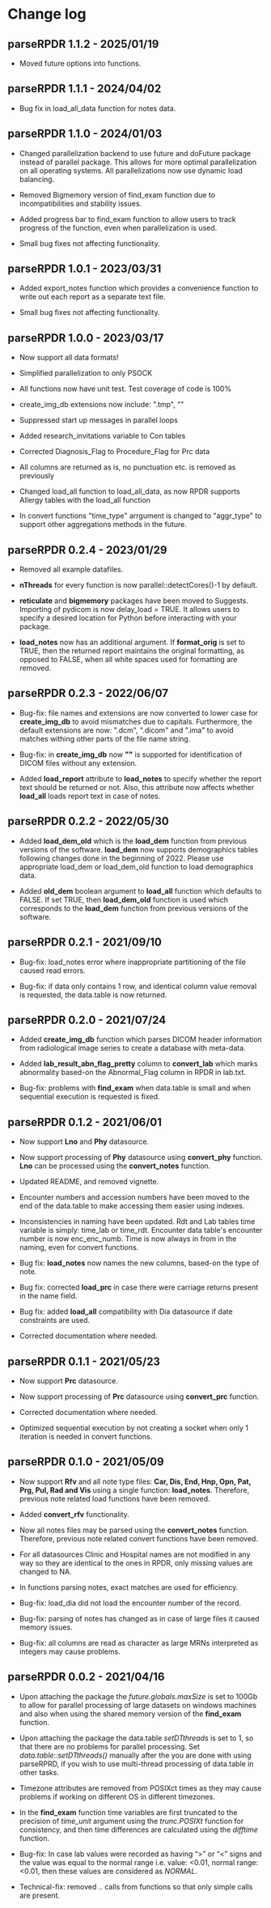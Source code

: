 # Change log

## parseRPDR 1.1.2 - 2025/01/19
-   Moved future options into functions.

## parseRPDR 1.1.1 - 2024/04/02
-   Bug fix in load_all_data function for notes data.

## parseRPDR 1.1.0 - 2024/01/03
-   Changed parallelization backend to use future and doFuture
    package instead of parallel package. This allows for
    more optimal parallelization on all operating systems.
    All parallelizations now use dynamic load balancing.
    
-   Removed Bigmemory version of find_exam function due to
    incompatibilities and stability issues.
    
-   Added progress bar to find_exam function to allow
    users to track progress of the function, even when
    parallelization is used.
    
-   Small bug fixes not affecting functionality.
    
## parseRPDR 1.0.1 - 2023/03/31
-   Added export_notes function which provides a 
    convenience function to write out each report
    as a separate text file.
    
-   Small bug fixes not affecting functionality.

## parseRPDR 1.0.0 - 2023/03/17
-   Now support all data formats!

-   Simplified parallelization to only PSOCK

-   All functions now have unit test. Test coverage
    of code is 100%
    
-   create_img_db extensions now include: ".tmp", ""

-   Suppressed start up messages in parallel loops

-   Added research_invitations variable to Con tables

-   Corrected Diagnosis_Flag to Procedure_Flag for Prc data

-   All columns are returned as is, no punctuation etc.
    is removed as previously
    
-   Changed load_all function to load_all_data, as now
    RPDR supports Allergy tables with the load_all
    function

-   In convert functions "time_type" arrgument is changed
    to "aggr_type" to support other aggregations methods
    in the future.

## parseRPDR 0.2.4 - 2023/01/29

-   Removed all example datafiles.

-   **nThreads** for every function is now
    parallel::detectCores()-1 by default.
    
-   **reticulate** and **bigmemory** packages have been
    moved to Suggests. Importing of pydicom is
    now delay_load = TRUE. It allows users to
    specify a desired location for Python before
    interacting with your package.

-   **load_notes** now has an additional argument.
    If **format_orig** is set to TRUE, then the returned
    report maintains the original formatting, as
    opposed to FALSE, when all white spaces used for
    formatting are removed.
    


## parseRPDR 0.2.3 - 2022/06/07

-   Bug-fix: file names and extensions are now
    converted to lower case for **create_img_db**
    to avoid mismatches due to capitals. Furthermore,
    the default extensions are now: ".dcm", ".dicom"
    and ".ima" to avoid matches withing other parts
    of the file name string.
    
-   Bug-fix: in **create_img_db** now **""** is
    supported for identification of DICOM files
    without any extension.
    
-   Added **load_report** attribute to **load_notes**
    to specify whether the report text should be
    returned or not. Also, this attribute now affects
    whether **load_all** loads report text in case 
    of notes.


## parseRPDR 0.2.2 - 2022/05/30

-   Added **load_dem_old** which is the 
    **load_dem** function from previous versions of the
    software. **load_dem** now supports demographics
    tables following changes done in the beginning of 
    2022. Please use appropriate 
    load_dem or load_dem_old function to load
    demographics data.

-   Added **old_dem** boolean argument to **load_all** 
    function which defaults to FALSE. If set TRUE, then
    **load_dem_old** function is used which corresponds
    to the **load_dem** function from previous versions
    of the software.

## parseRPDR 0.2.1 - 2021/09/10

-   Bug-fix: load_notes error where inappropriate
    partitioning of the file caused read errors.
    
-   Bug-fix: if data only contains 1 row, and 
    identical column value removal is requested,
    the data.table is now returned.

## parseRPDR 0.2.0 - 2021/07/24

-   Added **create_img_db** function which parses
    DICOM header information from radiological image
    series to create a database with meta-data. 
    
-   Added **lab_result_abn_flag_pretty** column to
    **convert_lab** which marks abnormality based-on
    the Abnormal_Flag column in RPDR in lab.txt.
    
-   Bug-fix: problems with **find_exam** when
    data.table is small and when sequential execution
    is requested is fixed.


## parseRPDR 0.1.2 - 2021/06/01

-   Now support **Lno** and **Phy** datasource.

-   Now support processing of **Phy** datasource
    using **convert_phy** function. **Lno** can 
    be processed using the **convert_notes**
    function.
    
-   Updated README, and removed vignette.

-   Encounter numbers and accession numbers
    have been moved to the end of
    the data.table to make accessing them easier
    using indexes.
    
-   Inconsistencies in naming have been updated. 
    Rdt and Lab tables time variable is simply:
    time_lab or time_rdt.
    Encounter data table's encounter number is now
    enc_enc_numb.
    Time is now always in from in the naming, even
    for convert functions.

-   Bug fix: **load_notes** now names the new columns, 
    based-on the type of note.
    
-   Bug fix: corrected **load_prc** in case there
    were carriage returns present in the name field.
    
-   Bug fix: added **load_all** compatibility with 
    Dia datasource if date constraints are used.

-   Corrected documentation where needed.

## parseRPDR 0.1.1 - 2021/05/23

-   Now support **Prc** datasource.

-   Now support processing of **Prc** datasource
    using **convert_prc** function.

-   Corrected documentation where needed.

-   Optimized sequential execution by not creating a
    socket when only 1 iteration is needed in convert
    functions.

## parseRPDR 0.1.0 - 2021/05/09

-   Now support **Rfv** and all note type files:
    **Car, Dis, End, Hnp, Opn, Pat, Prg, Pul, Rad and Vis**
    using a single function: **load_notes**. Therefore,
    previous note related load functions have been removed.

-   Added **convert_rfv** functionality.

-   Now all notes files may be parsed using the
    **convert_notes** function. Therefore,
    previous note related convert functions have been removed.

-   For all datasources Clinic and Hospital names are not modified 
    in any way so they are identical to the ones in RPDR, 
    only missing values are changed to NA.
    
-   In functions parsing notes, exact matches are used for efficiency.

-   Bug-fix: load_dia did not load the encounter number of the record.

-   Bug-fix: parsing of notes has changed as in case of large files
    it caused memory issues.
    
-   Bug-fix: all columns are read as character as large MRNs interpreted
    as integers may cause problems.

## parseRPDR 0.0.2 - 2021/04/16

-   Upon attaching the package the *future.globals.maxSize* is set to
    100Gb to allow for parallel processing of large datasets on windows
    machines and also when using the shared memory version of the
    **find_exam** function.

-   Upon attaching the package the data.table *setDTthreads* is set to
    1, so that there are no problems for parallel processing. Set
    *data.table::setDTthreads()* manually after the you are done with
    using parseRPRD, if you wish to use multi-thread processing of
    data.table in other tasks.
    
-   Timezone attributes are removed from POSIXct times as they may
    cause problems if working on different OS in different timezones.
    
-   In the **find_exam** function time variables are first truncated 
    to the precision of *time_unit* argument using the *trunc.POSIXt*
    function for consistency, and then time differences are calculated
    using the *difftime* function.

-   Bug-fix: In case lab values were recorded as having “\>” or “\<”
    signs and the value was equal to the normal range i.e. value:
    \<0.01, normal range: \<0.01, then these values are considered as
    *NORMAL*.

-   Technical-fix: removed *..* calls from functions so that only simple
    calls are present.
